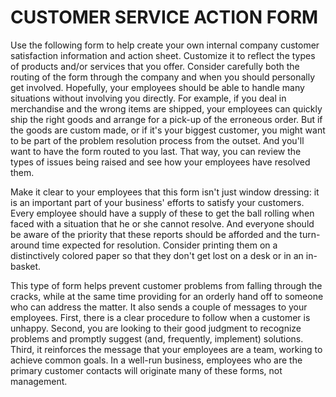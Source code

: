 # CUSTOMER SERVICE ACTION FORM

Use the following form to help create your own internal company customer
satisfaction information and action sheet. Customize it to reflect the
types of products and/or services that you offer. Consider carefully
both the routing of the form through the company and when you should
personally get involved. Hopefully, your employees should be able to
handle many situations without involving you directly. For example, if
you deal in merchandise and the wrong items are shipped, your employees
can quickly ship the right goods and arrange for a pick-up of the
erroneous order. But if the goods are custom made, or if it's your
biggest customer, you might want to be part of the problem resolution
process from the outset. And you'll want to have the form routed to you
last. That way, you can review the types of issues being raised and see
how your employees have resolved them.

Make it clear to your employees that this form isn't just window
dressing: it is an important part of your business' efforts to satisfy
your customers. Every employee should have a supply of these to get the
ball rolling when faced with a situation that he or she cannot resolve.
And everyone should be aware of the priority that these reports should
be afforded and the turn-around time expected for resolution. Consider
printing them on a distinctively colored paper so that they don't get
lost on a desk or in an in-basket.

This type of form helps prevent customer problems from falling through
the cracks, while at the same time providing for an orderly hand off to
someone who can address the matter. It also sends a couple of messages
to your employees. First, there is a clear procedure to follow when a
customer is unhappy. Second, you are looking to their good judgment to
recognize problems and promptly suggest (and, frequently, implement)
solutions. Third, it reinforces the message that your employees are a
team, working to achieve common goals. In a well-run business, employees
who are the primary customer contacts will originate many of these
forms, not management.
